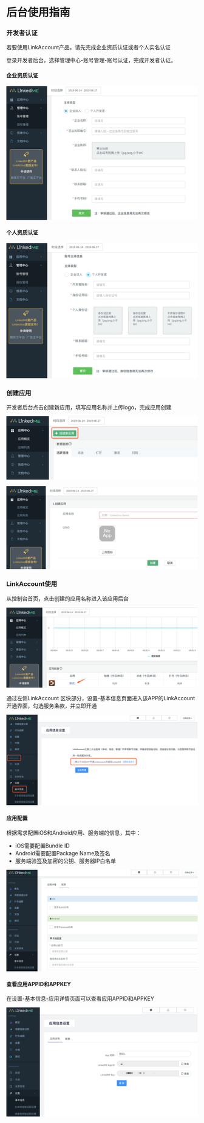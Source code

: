 # 后台使用指南

### 开发者认证

若要使用LinkAccount产品，请先完成企业资质认证或者个人实名认证

登录开发者后台，选择管理中心-账号管理-账号认证，完成开发者认证。

#### 企业资质认证

![](../../.gitbook/assets/qi-ye-zi-zhi-ren-zheng.png)

#### 个人资质认证

![](../../.gitbook/assets/ge-ren-zi-zhi-ren-zheng.png)

### 创建应用

开发者后台点击创建新应用，填写应用名称并上传logo，完成应用创建

![](../../.gitbook/assets/chuang-jian-ying-yong.png)

![](../../.gitbook/assets/chuang-jian-ying-yong-2.png)

### LinkAccount使用

从控制台首页，点击创建的应用名称进入该应用后台

![](../../.gitbook/assets/linkaccount-shi-yong.png)

通过左侧LinkAccount 区块部分，设置-基本信息页面进入该APP的LinkAccount开通界面，勾选服务条款，并立即开通

![](../../.gitbook/assets/gou-xuan-kai-tong.png)

#### 应用配置

根据需求配置iOS和Android应用、服务端的信息，其中：

* iOS需要配置Bundle ID
* Android需要配置Package Name及签名
* 服务端验签及加密的公钥、服务器IP白名单

![](../../.gitbook/assets/ying-yong-pei-zhi.png)

#### 查看应用APPID和APPKEY

在设置-基本信息-应用详情页面可以查看应用APPID和APPKEY

![](../../.gitbook/assets/image%20%282%29.png)

